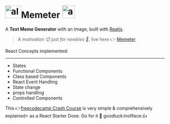 # <img src="https://t0.rbxcdn.com/dd98944e7bdc52bf4e96e9f8a5e0e3dd" alt="alt text" width="50" height="40">Memeter <img src="https://www.freepngimg.com/thumb/internet_meme/3-2-troll-face-meme-png-thumb.png" alt="alt text" width="40" height="40">
A **Text Meme Generator** with an Image, built with [Reatjs](https://reactjs.org/).

> *_A motivation :blush: just for newbies :japanese_ogre:_*, live here :point_right: [Memeter](https://mrafrazkhan.github.io/memeter/)

React Concepts implemented:<hr/>

* States
* Functional Components
* Class based Components
* React Event Handling
* State change
* props handling
* Controlled Components

This :point_right:[freecodecamp Crash Course](https://www.freecodecamp.org/news/learn-react-course/) is very simple & comprehensively explained:zap: as a React Starter Dose. Go for it :running:	goodluck:trollface::thumbsup:
